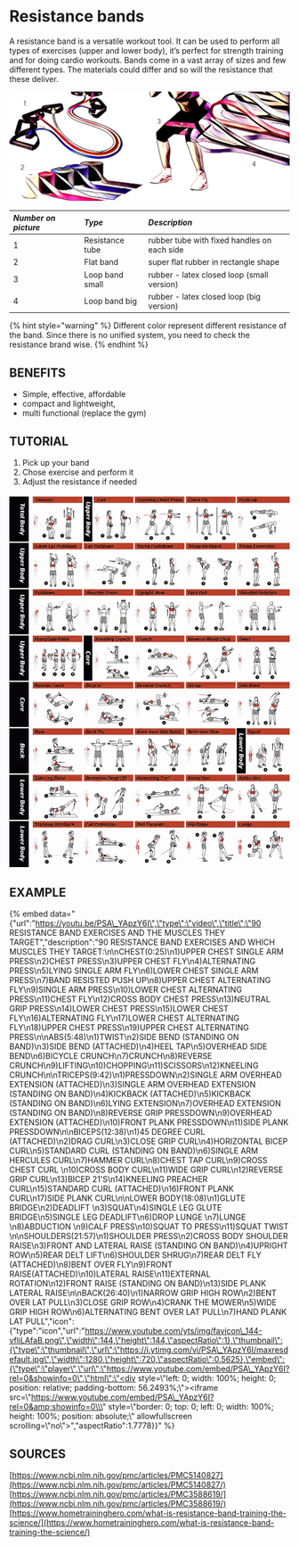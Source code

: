 # Resistance bands

A resistance band is a versatile workout tool. It can be used to perform all types of exercises \(upper and lower body\), it’s perfect for strength training and for doing cardio workouts. Bands come in a vast array of sizes and few different types. The materials could differ and so will the resistance that these deliver. 

![](.gitbook/assets/img_4050.JPG)

| _Number on picture_ | _Type_ | _Description_ |
| :--- | :--- | :--- |
| 1 | Resistance tube | rubber tube with fixed handles on each side |
| 2 | Flat band | super flat rubber in rectangle shape |
| 3 | Loop band small | rubber - latex closed loop \(small version\) |
| 4 | Loop band big | rubber - latex closed loop \(big version\) |

{% hint style="warning" %}
Different color represent different resistance of the band. Since there is no unified system, you need to check the resistance brand wise.
{% endhint %}

## BENEFITS

* Simple, effective, affordable
* compact and lightweight,
* multi functional \(replace the gym\)

## TUTORIAL

1.  Pick up your band
2. Chose exercise and perform it
3. Adjust the resistance if needed

![](.gitbook/assets/819034891d06efc124c4026a20437df8-resistance-band-exercises-exercises-with-stretch-bands-boring%20%281%29.jpg)

## EXAMPLE

{% embed data="{\"url\":\"https://youtu.be/PSA\_YApzY6I\",\"type\":\"video\",\"title\":\"90 RESISTANCE BAND EXERCISES AND THE MUSCLES THEY TARGET\",\"description\":\"90 RESISTANCE BAND EXERCISES AND WHICH MUSCLES THEY TARGET:\\n\\nCHEST\(0:25\)\\n1\)UPPER CHEST SINGLE ARM PRESS\\n2\)CHEST PRESS\\n3\)UPPER CHEST FLY\\n4\)ALTERNATING PRESS\\n5\)LYING SINGLE ARM FLY\\n6\)LOWER CHEST SINGLE ARM PRESS\\n7\)BAND RESISTED PUSH UP\\n8\)UPPER CHEST ALTERNATING FLY\\n9\)SINGLE ARM PRESS\\n10\)LOWER CHEST ALTERNATING PRESS\\n11\)CHEST FLY\\n12\)CROSS BODY CHEST PRESS\\n13\)NEUTRAL GRIP PRESS\\n14\)LOWER CHEST PRESS\\n15\)LOWER CHEST FLY\\n16\)ALTERNATING FLY\\n17\)LOWER CHEST ALTERNATING FLY\\n18\)UPPER CHEST PRESS\\n19\)UPPER CHEST ALTERNATING PRESS\\n\\nABS\(5:48\)\\n1\)TWIST\\n2\)SIDE BEND \(STANDING ON BAND\)\\n3\)SIDE BEND \(ATTACHED\)\\n4\)HEEL TAP\\n5\)OVERHEAD SIDE BEND\\n6\)BICYCLE CRUNCH\\n7\)CRUNCH\\n8\)REVERSE CRUNCH\\n9\)LIFTING\\n10\)CHOPPING\\n11\)SCISSORS\\n12\)KNEELING CRUNCH\\n\\nTRICEPS\(9:42\)\\n1\)PRESSDOWN\\n2\)SINGLE ARM OVERHEAD EXTENSION \(ATTACHED\)\\n3\)SINGLE ARM OVERHEAD EXTENSION \(STANDING ON BAND\)\\n4\)KICKBACK \(ATTACHED\)\\n5\)KICKBACK \(STANDING ON BAND\)\\n6\)LYING EXTENSION\\n7\)OVERHEAD EXTENSION \(STANDING ON BAND\)\\n8\)REVERSE GRIP PRESSDOWN\\n9\)OVERHEAD EXTENSION \(ATTACHED\)\\n10\)FRONT PLANK PRESSDOWN\\n11\)SIDE PLANK PRESSDOWN\\n\\nBICEPS\(12:38\)\\n1\)45 DEGREE CURL \(ATTACHED\)\\n2\)DRAG CURL\\n3\)CLOSE GRIP CURL\\n4\)HORIZONTAL BICEP CURL\\n5\)STANDARD CURL \(STANDING ON BAND\)\\n6\)SINGLE ARM HERCULES CURL\\n7\)HAMMER CURL\\n8\)CHEST TAP CURL\\n9\)CROSS CHEST CURL \\n10\)CROSS BODY CURL\\n11\)WIDE GRIP CURL\\n12\)REVERSE GRIP CURL\\n13\)BICEP 21\'S\\n14\)KNEELING PREACHER CURL\\n15\)STANDARD CURL \(ATTACHED\)\\n16\)FRONT PLANK CURL\\n17\)SIDE PLANK CURL\\n\\nLOWER BODY\(18:08\)\\n1\)GLUTE BRIDGE\\n2\)DEADLIFT \\n3\)SQUAT\\n4\)SINGLE LEG GLUTE BRIDGE\\n5\)SINGLE LEG DEADLIFT\\n6\)DROP LUNGE \\n7\)LUNGE \\n8\)ABDUCTION \\n9\)CALF PRESS\\n10\)SQUAT TO PRESS\\n11\)SQUAT TWIST \\n\\nSHOULDERS\(21:57\)\\n1\)SHOULDER PRESS\\n2\)CROSS BODY SHOULDER RAISE\\n3\)FRONT AND LATERAL RAISE \(STANDING ON BAND\)\\n4\)UPRIGHT ROW\\n5\)REAR DELT LIFT\\n6\)SHOULDER SHRUG\\n7\)REAR DELT FLY \(ATTACHED\)\\n8\)BENT OVER FLY\\n9\)FRONT RAISE\(ATTACHED\)\\n10\)LATERAL RAISE\\n11\)EXTERNAL ROTATION\\n12\)FRONT RAISE \(STANDING ON BAND\)\\n13\)SIDE PLANK LATERAL RAISE\\n\\nBACK\(26:40\)\\n1\)NARROW GRIP HIGH ROW\\n2\)BENT OVER LAT PULL\\n3\)CLOSE GRIP ROW\\n4\)CRANK THE MOWER\\n5\)WIDE GRIP HIGH ROW\\n6\)ALTERNATING BENT OVER LAT PULL\\n7\)HAND PLANK LAT PULL\",\"icon\":{\"type\":\"icon\",\"url\":\"https://www.youtube.com/yts/img/favicon\_144-vfliLAfaB.png\",\"width\":144,\"height\":144,\"aspectRatio\":1},\"thumbnail\":{\"type\":\"thumbnail\",\"url\":\"https://i.ytimg.com/vi/PSA\_YApzY6I/maxresdefault.jpg\",\"width\":1280,\"height\":720,\"aspectRatio\":0.5625},\"embed\":{\"type\":\"player\",\"url\":\"https://www.youtube.com/embed/PSA\_YApzY6I?rel=0&showinfo=0\",\"html\":\"<div style=\\\"left: 0; width: 100%; height: 0; position: relative; padding-bottom: 56.2493%;\\\"><iframe src=\\\"https://www.youtube.com/embed/PSA\_YApzY6I?rel=0&amp;showinfo=0\\\" style=\\\"border: 0; top: 0; left: 0; width: 100%; height: 100%; position: absolute;\\\" allowfullscreen scrolling=\\\"no\\\"></iframe></div>\",\"aspectRatio\":1.7778}}" %}

## SOURCES

[https://www.ncbi.nlm.nih.gov/pmc/articles/PMC5140827](https://www.ncbi.nlm.nih.gov/pmc/articles/PMC5140827/)  
[https://www.ncbi.nlm.nih.gov/pmc/articles/PMC3588619/](https://www.ncbi.nlm.nih.gov/pmc/articles/PMC3588619/)  
[https://www.hometraininghero.com/what-is-resistance-band-training-the-science/](https://www.hometraininghero.com/what-is-resistance-band-training-the-science/)  


